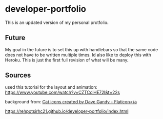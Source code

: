 # developer-portfolio

This is an updated version of my personal protfolio. 

## Future 
My goal in the future is to set this up with handlebars so that the same code does not have to be written multiple times. Id also like to deploy this with Heroku. This is just the first full revision of what will be many. 

## Sources

used this tutorial for the layout and animation: https://www.youtube.com/watch?v=CZTCciHE72I&t=22s

background from: <a href="https://www.flaticon.com/free-icons/cat" title="cat icons"
      >Cat icons created by Dave Gandy - Flaticon</a

https://rehpotsirhc21.github.io/developer-portfolio/index.html
